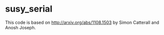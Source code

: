 # susy_serial
This code is based on http://arxiv.org/abs/1108.1503 by Simon Catterall and Anosh Joseph. 

